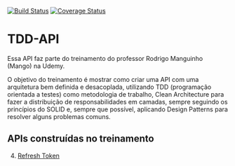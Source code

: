 [![Build Status](https://circleci.com/gh/adannogueira/TDD-API.svg?style=svg)](https://circleci.com/gh/adannogueira/TDD-API)
[![Coverage Status](https://coveralls.io/repos/github/adannogueira/TDD-API/badge.svg?branch=main)](https://coveralls.io/github/adannogueira/TDD-API?branch=main)

# **TDD-API**

Essa API faz parte do treinamento do professor Rodrigo Manguinho (Mango) na Udemy.

O objetivo do treinamento é mostrar como criar uma API com uma arquitetura bem definida e desacoplada, utilizando TDD (programação orientada a testes) como metodologia de trabalho, Clean Architecture para fazer a distribuição de responsabilidades em camadas, sempre seguindo os princípios do SOLID e, sempre que possível, aplicando Design Patterns para resolver alguns problemas comuns.

## APIs construídas no treinamento
4. [Refresh Token](./requirements/refresh-token.md)